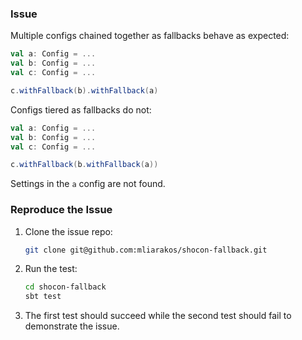 ### Issue

Multiple configs chained together as fallbacks behave as expected:

```scala
val a: Config = ...
val b: Config = ...
val c: Config = ...

c.withFallback(b).withFallback(a)
```

Configs tiered as fallbacks do not:

```scala
val a: Config = ...
val b: Config = ...
val c: Config = ...

c.withFallback(b.withFallback(a))
```

Settings in the `a` config are not found.

### Reproduce the Issue

1. Clone the issue repo:

   ```sh
   git clone git@github.com:mliarakos/shocon-fallback.git
   ```
1. Run the test:

   ```sh
   cd shocon-fallback
   sbt test
   ```
1. The first test should succeed while the second test should fail to demonstrate the issue.
